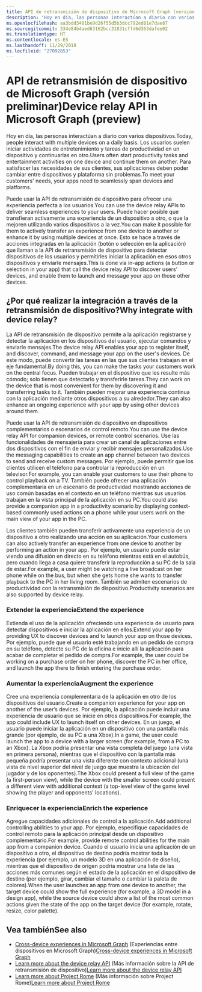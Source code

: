 ```yaml
---
title: API de retransmisión de dispositivo de Microsoft Graph (versión preliminar)
description: 'Hoy en día, las personas interactúan a diario con varios dispositivos. Los usuarios suelen iniciar actividades de entretenimiento y tareas de productividad en un dispositivo y continuarlas en otro. Para satisfacer las necesidades de sus clientes, sus aplicaciones deben poder cambiar entre dispositivos y plataforma sin problemas. '
ms.openlocfilehash: aa3bdd3401be9d26f55d5b3dcc792ed81e7dae87
ms.sourcegitcommit: 334e84b4aed63162bcc31831cffd6d363dafee02
ms.translationtype: HT
ms.contentlocale: es-ES
ms.lasthandoff: 11/29/2018
ms.locfileid: "27092853"
---
```

# <a name="device-relay-api-in-microsoft-graph-preview"></a><span data-ttu-id="3d146-105">API de retransmisión de dispositivo de Microsoft Graph (versión preliminar)</span><span class="sxs-lookup"><span data-stu-id="3d146-105">Device relay API in Microsoft Graph (preview)</span></span>

<span data-ttu-id="3d146-106">Hoy en día, las personas interactúan a diario con varios dispositivos.</span><span class="sxs-lookup"><span data-stu-id="3d146-106">Today, people interact with multiple devices on a daily basis.</span></span> <span data-ttu-id="3d146-107">Los usuarios suelen iniciar actividades de entretenimiento y tareas de productividad en un dispositivo y continuarlas en otro.</span><span class="sxs-lookup"><span data-stu-id="3d146-107">Users often start productivity tasks and entertainment activities on one device and continue them on another.</span></span> <span data-ttu-id="3d146-108">Para satisfacer las necesidades de sus clientes, sus aplicaciones deben poder cambiar entre dispositivos y plataforma sin problemas.</span><span class="sxs-lookup"><span data-stu-id="3d146-108">To meet your customers' needs, your apps need to seamlessly span devices and platforms.</span></span> 

<span data-ttu-id="3d146-109">Puede usar la API de retransmisión de dispositivo para ofrecer una experiencia perfecta a los usuarios.</span><span class="sxs-lookup"><span data-stu-id="3d146-109">You can use the device relay APIs to deliver seamless experiences to your users.</span></span> <span data-ttu-id="3d146-110">Puede hacer posible que transfieran activamente una experiencia de un dispositivo a otro, o que la mejoren utilizando varios dispositivos a la vez.</span><span class="sxs-lookup"><span data-stu-id="3d146-110">You can make it possible for them to actively transfer an experience from one device to another or enhance it by using multiple devices at once.</span></span> <span data-ttu-id="3d146-111">Esto se hace a través de acciones integradas en la aplicación (botón o selección en la aplicación) que llaman a la API de retransmisión de dispositivo para detectar dispositivos de los usuarios y permitirles iniciar la aplicación en esos otros dispositivos y enviarle mensajes.</span><span class="sxs-lookup"><span data-stu-id="3d146-111">This is done via in-app actions (a button or selection in your app) that call the device relay API to discover users' devices, and enable them to launch and message your app on those other devices.</span></span>

## <a name="why-integrate-with-device-relay"></a><span data-ttu-id="3d146-112">¿Por qué realizar la integración a través de la retransmisión de dispositivo?</span><span class="sxs-lookup"><span data-stu-id="3d146-112">Why integrate with device relay?</span></span>

<span data-ttu-id="3d146-113">La API de retransmisión de dispositivo permite a la aplicación registrarse y detectar la aplicación en los dispositivos del usuario, ejecutar comandos y enviarle mensajes.</span><span class="sxs-lookup"><span data-stu-id="3d146-113">The device relay API enables your app to register itself, and discover, command, and message your app on the user's devices.</span></span> <span data-ttu-id="3d146-114">De este modo, puede convertir las tareas en las que sus clientes trabajan en el eje fundamental.</span><span class="sxs-lookup"><span data-stu-id="3d146-114">By doing this, you can make the tasks your customers work on the central focus.</span></span> <span data-ttu-id="3d146-115">Pueden trabajar en el dispositivo que les resulte más cómodo; solo tienen que detectarlo y transferirle tareas.</span><span class="sxs-lookup"><span data-stu-id="3d146-115">They can work on the device that is most convenient for them by discovering it and transferring tasks to it.</span></span> <span data-ttu-id="3d146-116">También pueden mejorar una experiencia continua con la aplicación mediante otros dispositivos a su alrededor.</span><span class="sxs-lookup"><span data-stu-id="3d146-116">They can also enhance an ongoing experience with your app by using other devices around them.</span></span>

<span data-ttu-id="3d146-117">Puede usar la API de retransmisión de dispositivo en dispositivos complementarios o escenarios de control remoto.</span><span class="sxs-lookup"><span data-stu-id="3d146-117">You can use the device relay API for companion devices, or remote control scenarios.</span></span> <span data-ttu-id="3d146-118">Use las funcionalidades de mensajería para crear un canal de aplicaciones entre dos dispositivos con el fin de enviar y recibir mensajes personalizados.</span><span class="sxs-lookup"><span data-stu-id="3d146-118">Use the messaging capabilities to create an app channel between two devices to send and receive custom messages.</span></span> <span data-ttu-id="3d146-119">Por ejemplo, puede permitir que los clientes utilicen el teléfono para controlar la reproducción en un televisor.</span><span class="sxs-lookup"><span data-stu-id="3d146-119">For example, you can enable your customers to use their phone to control playback on a TV.</span></span> <span data-ttu-id="3d146-120">También puede ofrecer una aplicación complementaria en un escenario de productividad mostrando acciones de uso común basadas en el contexto en un teléfono mientras sus usuarios trabajan en la vista principal de la aplicación en su PC.</span><span class="sxs-lookup"><span data-stu-id="3d146-120">You could also provide a companion app in a productivity scenario by displaying context-based commonly used actions on a phone while your users work on the main view of your app in the PC.</span></span>

<span data-ttu-id="3d146-121">Los clientes también pueden transferir activamente una experiencia de un dispositivo a otro realizando una acción en su aplicación.</span><span class="sxs-lookup"><span data-stu-id="3d146-121">Your customers can also actively transfer an experience from one device to another by performing an action in your app.</span></span> <span data-ttu-id="3d146-122">Por ejemplo, un usuario puede estar viendo una difusión en directo en su teléfono mientras está en el autobús, pero cuando llega a casa quiere transferir la reproducción a su PC de la sala de estar.</span><span class="sxs-lookup"><span data-stu-id="3d146-122">For example, a user might be watching a live broadcast on her phone while on the bus, but when she gets home she wants to transfer playback to the PC in her living room.</span></span> <span data-ttu-id="3d146-123">También se admiten escenarios de productividad con la retransmisión de dispositivo.</span><span class="sxs-lookup"><span data-stu-id="3d146-123">Productivity scenarios are also supported by device relay.</span></span> 

### <a name="extend-the-experience"></a><span data-ttu-id="3d146-124">Extender la experiencia</span><span class="sxs-lookup"><span data-stu-id="3d146-124">Extend the experience</span></span>

<span data-ttu-id="3d146-125">Extienda el uso de la aplicación ofreciendo una experiencia de usuario para detectar dispositivos e iniciar la aplicación en ellos.</span><span class="sxs-lookup"><span data-stu-id="3d146-125">Extend your app by providing UX to discover devices and to launch your app on those devices.</span></span> <span data-ttu-id="3d146-126">Por ejemplo, puede que el usuario esté trabajando en un pedido de compra en su teléfono, detecte su PC de la oficina e inicie allí la aplicación para acabar de completar el pedido de compra.</span><span class="sxs-lookup"><span data-stu-id="3d146-126">For example, the user could be working on a purchase order on her phone, discover the PC in her office, and launch the app there to finish entering the purchase order.</span></span>  

### <a name="augment-the-experience"></a><span data-ttu-id="3d146-127">Aumentar la experiencia</span><span class="sxs-lookup"><span data-stu-id="3d146-127">Augment the experience</span></span>

<span data-ttu-id="3d146-128">Cree una experiencia complementaria de la aplicación en otro de los dispositivos del usuario.</span><span class="sxs-lookup"><span data-stu-id="3d146-128">Create a companion experience for your app on another of the user’s devices.</span></span> <span data-ttu-id="3d146-129">Por ejemplo, la aplicación puede incluir una experiencia de usuario que se inicie en otros dispositivos.</span><span class="sxs-lookup"><span data-stu-id="3d146-129">For example, the app could include UX to launch itself on other devices.</span></span> <span data-ttu-id="3d146-130">En un juego, el usuario puede iniciar la aplicación en un dispositivo con una pantalla más grande (por ejemplo, de su PC a una Xbox).</span><span class="sxs-lookup"><span data-stu-id="3d146-130">In a game, the user could launch the app to a device with a larger screen (for example, from a PC to an Xbox).</span></span> <span data-ttu-id="3d146-131">La Xbox podría presentar una vista completa del juego (una vista en primera persona), mientras que el dispositivo con la pantalla más pequeña podría presentar una vista diferente con contexto adicional (una vista de nivel superior del nivel de juego que muestra la ubicación del jugador y de los oponentes).</span><span class="sxs-lookup"><span data-stu-id="3d146-131">The Xbox could present a full view of the game (a first-person view), while the device with the smaller screen could present a different view with additional context (a top-level view of the game level showing the player and opponents' locations).</span></span>  

### <a name="enrich-the-experience"></a><span data-ttu-id="3d146-132">Enriquecer la experiencia</span><span class="sxs-lookup"><span data-stu-id="3d146-132">Enrich the experience</span></span>

<span data-ttu-id="3d146-133">Agregue capacidades adicionales de control a la aplicación.</span><span class="sxs-lookup"><span data-stu-id="3d146-133">Add additional controlling abilities to your app.</span></span> <span data-ttu-id="3d146-134">Por ejemplo, especifique capacidades de control remoto para la aplicación principal desde un dispositivo complementario.</span><span class="sxs-lookup"><span data-stu-id="3d146-134">For example, provide remote control abilities for the main app from a companion device.</span></span> <span data-ttu-id="3d146-135">Cuando el usuario inicia una aplicación de un dispositivo a otro, el dispositivo de destino podría mostrar toda la experiencia (por ejemplo, un modelo 3D en una aplicación de diseño), mientras que el dispositivo de origen podría mostrar una lista de las acciones más comunes según el estado de la aplicación en el dispositivo de destino (por ejemplo, girar, cambiar el tamaño o cambiar la paleta de colores).</span><span class="sxs-lookup"><span data-stu-id="3d146-135">When the user launches an app from one device to another, the target device could show the full experience (for example, a 3D model in a design app), while the source device could show a list of the most common actions given the state of the app on the target device (for example, rotate, resize, color palette).</span></span>

## <a name="see-also"></a><span data-ttu-id="3d146-136">Vea también</span><span class="sxs-lookup"><span data-stu-id="3d146-136">See also</span></span>

- <span data-ttu-id="3d146-137">[Cross-device experiences in Microsoft Graph](cross-device-concept-overview.md) (Experiencias entre dispositivos en Microsoft Graph)</span><span class="sxs-lookup"><span data-stu-id="3d146-137">[Cross-device experiences in Microsoft Graph](cross-device-concept-overview.md)</span></span>
- <span data-ttu-id="3d146-138">[Learn more about the device relay API](/graph/api/resources/project-rome-overview?view=graph-rest-beta) (Más información sobre la API de retransmisión de dispositivo)</span><span class="sxs-lookup"><span data-stu-id="3d146-138">[Learn more about the device relay API](/graph/api/resources/project-rome-overview?view=graph-rest-beta)</span></span>
- <span data-ttu-id="3d146-139">[Learn more about Project Rome](https://aka.ms/projectrome) (Más información sobre Project Rome)</span><span class="sxs-lookup"><span data-stu-id="3d146-139">[Learn more about Project Rome](https://aka.ms/projectrome)</span></span>
